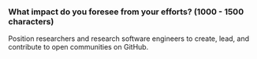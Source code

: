 ### What impact do you foresee from your efforts? (1000 - 1500 characters)

Position researchers and research software engineers to create, lead, and contribute to
open communities on GitHub.

